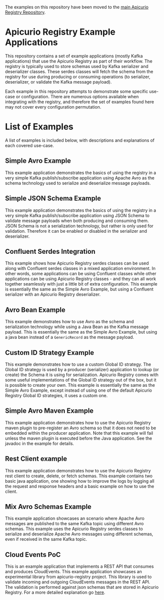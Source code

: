 The examples on this repository have been moved to the [main Apicurio Registry Repository](https://github.com/Apicurio/apicurio-registry/examples).



# Apicurio Registry Example Applications
This repository contains a set of example applications (mostly Kafka applications) that use the
Apicurio Registry as part of their workflow.  The registry is typically used to store schemas 
used by Kafka serializer and deserializer classes.  These serdes classes will fetch the schema
from the registry for use during producing or consuming operations (to serializer, deserializer, 
or validate the Kafka message payload).

Each example in this repository attempts to demonstrate some specific use-case or configuration.
There are numerous options available when integrating with the registry, and therefore the set
of examples found here may not cover every configuration permutation.

# List of Examples
A list of examples is included below, with descriptions and explanations of each covered use-case.

## Simple Avro Example
This example application demonstrates the basics of using the registry in a very simple Kafka 
publish/subscribe application using Apache Avro as the schema technology used to serialize 
and deserialize message payloads.  

## Simple JSON Schema Example
This example application demonstrates the basics of using the registry in a very simple Kafka 
publish/subscribe application using JSON Schema to validate message payloads when both producing 
and consuming them.  JSON Schema is not a serialization technology, but rather is only used for
validation.  Therefore it can be enabled or disabled in the serializer and deserializer.

## Confluent Serdes Integration
This example shows how Apicurio Registry serdes classes can be used along with Confluent serdes
classes in a mixed application environment.  In other words, some applications can be using
Confluent classes while other applications can be using Apicurio Registry classes - and they
can all work together seamlessly with just a little bit of extra configuration.  This example
is essentially the same as the Simple Avro Example, but using a Confluent serializer with an
Apicurio Registry deserializer.

## Avro Bean Example
This example demonstrates how to use Avro as the schema and serialization technology while 
using a Java Bean as the Kafka message payload.  This is essentially the same as the Simple
Avro Example, but using a java bean instead of a `GenericRecord` as the message payload.

## Custom ID Strategy Example
This example demonstrates how to use a custom Global ID strategy.  The Global ID strategy is
used by a producer (serializer) application to lookup (or create) the Schema it is using for
serialization.  Apicurio Registry comes with some useful implementations of the Global ID
strategy out of the box, but it is possible to create your own.  This example is essentially
the same as the Simple Avro Example, except instead of using one of the default Apicurio
Registry Global ID strategies, it uses a custom one.

## Simple Avro Maven Example
This example application demonstrates how to use the Apicurio Registry maven plugin to 
pre-register an Avro schema so that it does not need to be embedded within the producer
application.  Note that this example will fail unless the maven plugin is executed before
the Java application.  See the javadoc in the example for details.

## Rest Client example
This example application demonstrates how to use the Apicurio Registry rest client to create, 
delete, or fetch schemas. This example contains two basic java application, one showing how to 
improve the logs by logging all the request and response headers and a basic example on how to 
use the client.

## Mix Avro Schemas Example
This example application showcases an scenario where Apache Avro messages are published to the same
Kafka topic using different Avro schemas. This example uses the Apicurio Registry serdes classes to serialize
and deserialize Apache Avro messages using different schemas, even if received in the same Kafka topic.

## Cloud Events PoC
This is an example application that implements a REST API that consumes and produces CloudEvents.
This example application showcases an experimental library from apicurio-registry project. This library is used to validate incoming and outgoing CloudEvents messages in the REST API.
The validation is performed against json schemas that are stored in Apicurio Registry. For a more detailed explanation go [here](./cloudevents/README.md).
